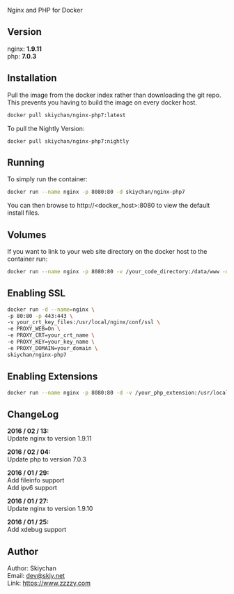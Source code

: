 Nginx and PHP for Docker

## Version
nginx: **1.9.11**   
php:   **7.0.3**

## Installation
Pull the image from the docker index rather than downloading the git repo. This prevents you having to build the image on every docker host.
```sh
docker pull skiychan/nginx-php7:latest
```

To pull the Nightly Version:   
```
docker pull skiychan/nginx-php7:nightly
```

## Running
To simply run the container:
```sh
docker run --name nginx -p 8080:80 -d skiychan/nginx-php7
```
You can then browse to http://\<docker_host\>:8080 to view the default install files.

## Volumes
If you want to link to your web site directory on the docker host to the container run:
```sh
docker run --name nginx -p 8080:80 -v /your_code_directory:/data/www -d skiychan/nginx-php7
```

## Enabling SSL
```sh
docker run -d --name=nginx \
-p 80:80 -p 443:443 \
-v your_crt_key_files:/usr/local/nginx/conf/ssl \
-e PROXY_WEB=On \
-e PROXY_CRT=your_crt_name \
-e PROXY_KEY=your_key_name \
-e PROXY_DOMAIN=your_domain \
skiychan/nginx-php7
```

## Enabling Extensions
```sh
docker run --name nginx -p 8080:80 -d -v /your_php_extension:/usr/local/php/etc/php.d skiychan/nginx-php7
```

## ChangeLog
**2016 / 02 / 13:**     
Update nginx to version 1.9.11

**2016 / 02 / 04:**      
Update php to version 7.0.3   

**2016 / 01 / 29:**     
Add fileinfo support   
Add ipv6 support   

**2016 / 01 / 27:**     
Update nginx to version 1.9.10
  
**2016 / 01 / 25:**    
Add xdebug support
  

## Author
Author: Skiychan    
Email:  dev@skiy.net       
Link:   https://www.zzzzy.com
